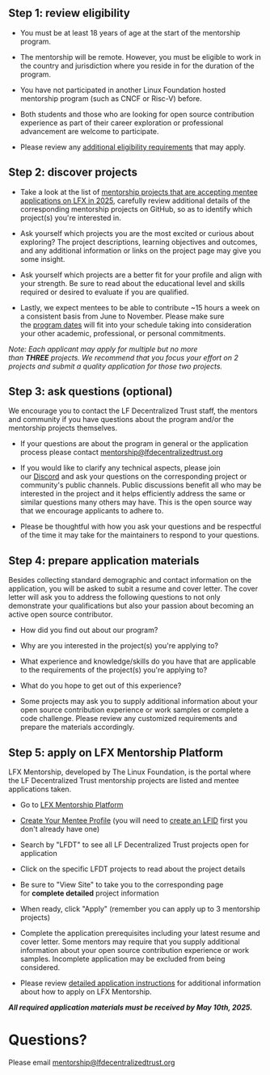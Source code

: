 Step 1: review eligibility
--------------------------

*   You must be at least 18 years of age at the start of the mentorship program.
    
*   The mentorship will be remote. However, you must be eligible to work in the country and jurisdiction where you reside in for the duration of the program. 
    
*   You have not participated in another Linux Foundation hosted mentorship program (such as CNCF or Risc-V) before.
  
*   Both students and those who are looking for open source contribution experience as part of their career exploration or professional advancement are welcome to participate.

*   Please review any [additional eligibility requirements](https://docs.linuxfoundation.org/lfx/mentorship/mentee-guide/am-i-eligible) that may apply. 

Step 2: discover projects
-------------------------

*   Take a look at the list of [mentorship projects that are accepting mentee applications on LFX in 2025](https://lf-decentralized-trust-mentorships.github.io/mentorship-program/latest/projects/2025/), carefully review additional details of the corresponding mentorship projects on GitHub, so as to identify which project(s) you're interested in.

*   Ask yourself which projects you are the most excited or curious about exploring? The project descriptions, learning objectives and outcomes, and any additional information or links on the project page may give you some insight. 
    
*   Ask yourself which projects are a better fit for your profile and align with your strength. Be sure to read about the educational level and skills required or desired to evaluate if you are qualified.
    
*   Lastly, we expect mentees to be able to contribute ~15 hours a week on a consistent basis from June to November. Please make sure the [program dates](https://lf-decentralized-trust-mentorships.github.io/mentorship-program/main/#2025-program-dates) will fit into your schedule taking into consideration your other academic, professional, or personal commitments.
    
_Note: Each applicant may apply for multiple but no more than **THREE** projects. We recommend that you focus your effort on 2 projects and submit a quality application for those two projects._   
    
Step 3: ask questions (optional)
--------------------------------

We encourage you to contact the LF Decentralized Trust staff, the mentors and community if you have questions about the program and/or the mentorship projects themselves.

*   If your questions are about the program in general or the application process please contact [mentorship@lfdecentralizedtrust.org](mailto:mentorship@lfdecentralizedtrust.org)
    
*   If you would like to clarify any technical aspects, please join our [Discord](https://discord.com/invite/hyperledger) and ask your questions on the corresponding project or community's public channels. Public discussions benefit all who may be interested in the project and it helps efficiently address the same or similar questions many others may have. This is the open source way that we encourage applicants to adhere to. 
    
*   Please be thoughtful with how you ask your questions and be respectful of the time it may take for the maintainers to respond to your questions. 
    
Step 4: prepare application materials
-------------------------------------

Besides collecting standard demographic and contact information on the application, you will be asked to subit a resume and cover letter. The cover letter will ask you to address the following questions to not only demonstrate your qualifications but also your passion about becoming an active open source contributor. 

*   How did you find out about our program?
    
*   Why are you interested in the project(s) you're applying to?
    
*   What experience and knowledge/skills do you have that are applicable to the requirements of the project(s) you're applying to?
    
*   What do you hope to get out of this experience?
    
*   Some projects may ask you to supply additional information about your open source contribution experience or work samples or complete a code challenge. Please review any customized requirements and prepare the materials accordingly.

Step 5: apply on LFX Mentorship Platform
----------------------------------------

LFX Mentorship, developed by The Linux Foundation, is the portal where the LF Decentralized Trust mentorship projects are listed and mentee applications taken.

*   Go to [LFX Mentorship Platform](https://mentorship.lfx.linuxfoundation.org/#projects_accepting)
    
*   [Create Your Mentee Profile](https://docs.linuxfoundation.org/lfx/mentorship/mentees/create-a-mentee-profile) (you will need to [create an LFID](https://docs.linuxfoundation.org/lfx/sso/sign-in) first you don't already have one)
    
*   Search by "LFDT" to see all LF Decentralized Trust projects open for application
    
*   Click on the specific LFDT projects to read about the project details
    
*   Be sure to "View Site" to take you to the corresponding page for **complete detailed** project information
    
*   When ready, click "Apply" (remember you can apply up to 3 mentorship projects)
    
*   Complete the application prerequisites including your latest resume and cover letter. Some mentors may require that you supply additional information about your open source contribution experience or work samples. Incomplete application may be excluded from being considered.

*   Please review [detailed application instructions](https://docs.linuxfoundation.org/lfx/mentorship/mentees/apply-to-a-project) for additional information about how to apply on LFX Mentorship.
    
_**All required application materials must be received by May 10th, 2025.**_
    
Questions? 
===========

Please email [mentorship@lfdecentralizedtrust.org](mailto:mentorship@lfdecentralizedtrust.org)
